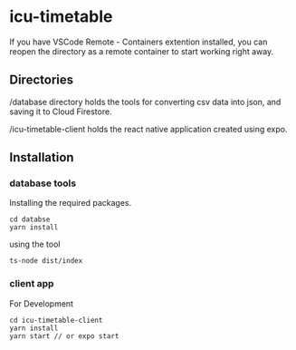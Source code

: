 # icu-timetable

If you have VSCode Remote - Containers extention installed, you can reopen the directory as a remote container to start working right away.

## Directories

/database directory holds the tools for converting csv data into json, and saving it to Cloud Firestore.

/icu-timetable-client holds the react native application created using expo.

## Installation

### database tools

Installing the required packages.

```
cd databse
yarn install
```

using the tool

```
ts-node dist/index
```

### client app

For Development

```
cd icu-timetable-client
yarn install
yarn start // or expo start
```
